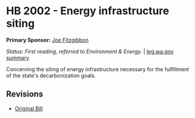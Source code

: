 # HB 2002 - Energy infrastructure siting
**Primary Sponsor:** [Joe Fitzgibbon](/person/leg/joe.fitzgibbon.md)

*Status: First reading, referred to Environment & Energy.* | [leg.wa.gov summary](https://app.leg.wa.gov/billsummary?BillNumber=2002&Year=2021)

Concerning the siting of energy infrastructure necessary for the fulfillment of the state's decarbonization goals.

## Revisions
* [Original Bill](1/)